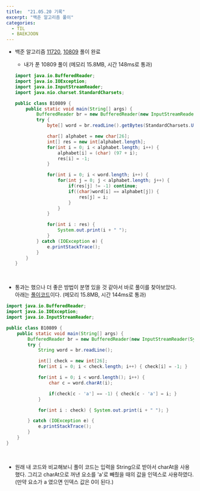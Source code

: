 ```yaml
---
title:  "21.05.20 기록"
excerpt: "백준 알고리즘 풀이"
categories:
  - TIL
  - BAEKJOON
---
```



+ 백준 알고리즘 [11720](https://www.acmicpc.net/problem/11720), [10809](https://www.acmicpc.net/problem/10809) 풀이 완료

  + 내가 푼 10809 풀이 (메모리 15.8MB, 시간 148ms로 통과)<br />

  ```java
  import java.io.BufferedReader;
  import java.io.IOException;
  import java.io.InputStreamReader;
  import java.nio.charset.StandardCharsets;

  public class B10809 {
      public static void main(String[] args) {
          BufferedReader br = new BufferedReader(new InputStreamReader(System.in));
          try {
              byte[] word = br.readLine().getBytes(StandardCharsets.UTF_8);

              char[] alphabet = new char[26];
              int[] res = new int[alphabet.length];
              for(int i = 0; i < alphabet.length; i++) {
                  alphabet[i] = (char) (97 + i);
                  res[i] = -1;
              }

              for(int i = 0; i < word.length; i++) {
                  for(int j = 0; j < alphabet.length; j++) {
                      if(res[j] != -1) continue;
                      if((char)word[i] == alphabet[j]) {
                          res[j] = i;
                      }
                  }
              }

              for(int i : res) {
                  System.out.print(i + " ");
              }
          } catch (IOException e) {
              e.printStackTrace();
          }
      }
  }

  ```
<br />

  + 통과는 했으나 더 좋은 방법이 분명 있을 것 같아서 바로 풀이를 찾아보았다.<br /> 아래는 [풀이코드](https://st-lab.tistory.com/62)이다. (메모리 15.8MB, 시간 144ms로 통과)<br />

  ```java
  import java.io.BufferedReader;
  import java.io.IOException;
  import java.io.InputStreamReader;

  public class B10809 {
      public static void main(String[] args) {
          BufferedReader br = new BufferedReader(new InputStreamReader(System.in));
          try {
              String word = br.readLine();

              int[] check = new int[26];
              for(int i = 0; i < check.length; i++) { check[i] = -1; }

              for(int i = 0; i < word.length(); i++) {
                  char c = word.charAt(i);

                  if(check[c - 'a'] == -1) { check[c - 'a'] = i; }
              }

              for(int i : check) { System.out.print(i + " "); }

          } catch (IOException e) {
              e.printStackTrace();
          }
      }
  }

  ```
<br />

  + 원래 내 코드와 비교해보니 풀이 코드는 입력을 String으로 받아서 charAt을 사용했다. 그리고 charAt으로 꺼낸 요소를 'a'로 빼줬을 때의 값을 인덱스로 사용하였다. (만약 요소가 a 였으면 인덱스 값은 0이 된다.)
